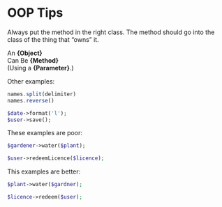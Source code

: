 # OOP Tips

Always put the method in the right class. The method should go into the class of the thing that “owns” it.

An **{Object}**  
Can Be **{Method}**  
(Using a **{Parameter}**.)  

Other examples:

```js
names.split(delimiter)
names.reverse()
```

```php
$date->format('l');
$user->save();
```

These examples are poor:

```php
$gardener->water($plant);

$user->redeemLicence($licence);
```

This examples are better:
  
```php
$plant->water($gardner);

$licence->redeem($user);
```